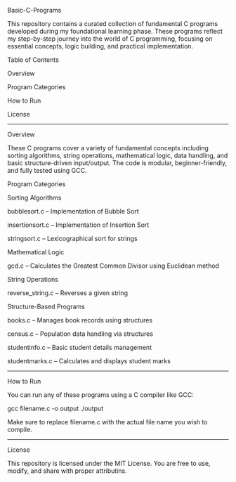 Basic-C-Programs

This repository contains a curated collection of fundamental C programs developed during my foundational learning phase. These programs reflect my step-by-step journey into the world of C programming, focusing on essential concepts, logic building, and practical implementation.

Table of Contents

Overview

Program Categories

How to Run

License



---

Overview

These C programs cover a variety of fundamental concepts including sorting algorithms, string operations, mathematical logic, data handling, and basic structure-driven input/output. The code is modular, beginner-friendly, and fully tested using GCC.

Program Categories

Sorting Algorithms

bubblesort.c – Implementation of Bubble Sort

insertionsort.c – Implementation of Insertion Sort

stringsort.c – Lexicographical sort for strings


Mathematical Logic

gcd.c – Calculates the Greatest Common Divisor using Euclidean method


String Operations

reverse_string.c – Reverses a given string


Structure-Based Programs

books.c – Manages book records using structures

census.c – Population data handling via structures

studentinfo.c – Basic student details management

studentmarks.c – Calculates and displays student marks



---

How to Run

You can run any of these programs using a C compiler like GCC:

gcc filename.c -o output
./output

Make sure to replace filename.c with the actual file name you wish to compile.


---

License

This repository is licensed under the MIT License. You are free to use, modify, and share with proper attributins.

